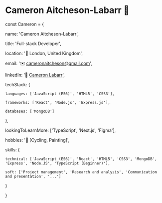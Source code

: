 # Cameron Aitcheson-Labarr 🚀

const Cameron = {

  name: 'Cameron Aitcheson-Labarr',
  
  title: 'Full-stack Developer',
  
  location: '📍 London, United Kingdom',
  
  email: '✉️ cameronaitcheson@gmail.com',
  
  linkedIn: '🔗 [Cameron Labarr](https://www.linkedin.com/in/cameron-aitcheson-labarr/)',
  
  techStack: {
  
    languages: ['JavaScript (ES6)', 'HTML5', 'CSS3'],
    
    frameworks: ['React', 'Node.js', 'Express.js'],
    
    databases: ['MongoDB']
    
  },
  
  lookingToLearnMore: ['TypeScript', 'Next.js', 'Figma'],
  
  hobbies: '🎨 [Cycling, Painting]',
  
  skills: {
  
    technical: ['JavaScript (ES6)', 'React', 'HTML5', 'CSS3', 'MongoDB', 'Express', 'Node.JS', 'TypeScript (Beginner)'],
    
    soft: ['Project management', 'Research and analysis', 'Communication and presentation', '...']
    
  }
  
}
